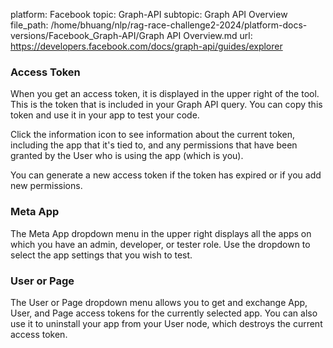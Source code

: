 platform: Facebook
topic: Graph-API
subtopic: Graph API Overview
file_path: /home/bhuang/nlp/rag-race-challenge2-2024/platform-docs-versions/Facebook_Graph-API/Graph API Overview.md
url: https://developers.facebook.com/docs/graph-api/guides/explorer

### Access Token

When you get an access token, it is displayed in the upper right of the tool. This is the token that is included in your Graph API query. You can copy this token and use it in your app to test your code.

Click the information icon to see information about the current token, including the app that it's tied to, and any permissions that have been granted by the User who is using the app (which is you).

You can generate a new access token if the token has expired or if you add new permissions.

### Meta App

The Meta App dropdown menu in the upper right displays all the apps on which you have an admin, developer, or tester role. Use the dropdown to select the app settings that you wish to test.

### User or Page

The User or Page dropdown menu allows you to get and exchange App, User, and Page access tokens for the currently selected app. You can also use it to uninstall your app from your User node, which destroys the current access token.